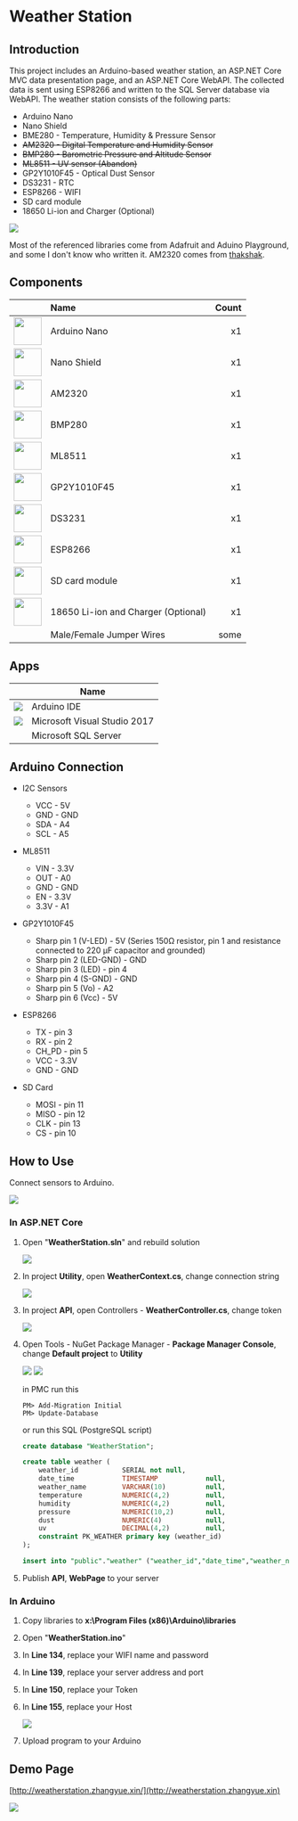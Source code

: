 # Weather Station
## Introduction
This project includes an Arduino-based weather station, an ASP.NET Core MVC data presentation page, and an ASP.NET Core WebAPI. The collected data is sent using ESP8266 and written to the SQL Server database via WebAPI. The weather station consists of the following parts:

* Arduino Nano
* Nano Shield
* BME280 - Temperature, Humidity & Pressure Sensor
* ~~AM2320 - Digital Temperature and Humidity Sensor~~
* ~~BMP280 - Barometric Pressure and Altitude Sensor~~
* ~~ML8511 - UV sensor (Abandon)~~
* GP2Y1010F45 - Optical Dust Sensor
* DS3231 - RTC
* ESP8266 - WIFI
* SD card module
* 18650 Li-ion and Charger (Optional)

![](Img/flowchart.png)

Most of the referenced libraries come from Adafruit and Aduino Playground, and some I don't know who written it. AM2320 comes from [thakshak](https://github.com/thakshak/AM2320).

## Components
||Name|Count|
|---|:---|---:|
|<img src="Img/ArduinoNano.jpg" width="50" />|Arduino Nano|x1|
|<img src="Img/NanoShield.jpg" width="50" />|Nano Shield|x1|
|<img src="Img/AM2320.jpg" width="50" />|AM2320|x1|
|<img src="Img/BMP280.jpg" width="50" />|BMP280|x1|
|<img src="Img/ML8511.jpg" width="50" />|ML8511|x1|
|<img src="Img/GP2Y1010F45.jpg" width="50" />|GP2Y1010F45|x1|
|<img src="Img/DS3231.jpg" width="50" />|DS3231|x1|
|<img src="Img/ESP8266.jpg" width="50" />|ESP8266|x1|
|<img src="Img/SD.jpg" width="50" />|SD card module|x1|
|<img src="Img/18650.jpg" width="50" />|18650 Li-ion and Charger (Optional)|x1|
||Male/Female Jumper Wires|some|

## Apps
||Name|
|---|---|
|<img src="Img/ArduinoIDE.jpg" />|Arduino IDE|
|<img src="Img/VS2017.jpg" />|Microsoft Visual Studio 2017|
||Microsoft SQL Server|

## Arduino Connection
* I2C Sensors
  * VCC - 5V
  * GND - GND
  * SDA - A4
  * SCL - A5
  
* ML8511
  * VIN - 3.3V
  * OUT - A0
  * GND - GND
  * EN - 3.3V
  * 3.3V - A1

* GP2Y1010F45
  * Sharp pin 1 (V-LED) - 5V (Series 150Ω resistor, pin 1 and resistance connected to 220 μF capacitor and grounded)
  * Sharp pin 2 (LED-GND) - GND
  * Sharp pin 3 (LED) - pin 4
  * Sharp pin 4 (S-GND) - GND
  * Sharp pin 5 (Vo) - A2
  * Sharp pin 6 (Vcc) - 5V

* ESP8266
  * TX - pin 3
  * RX - pin 2
  * CH_PD - pin 5
  * VCC - 3.3V
  * GND - GND

* SD Card
  * MOSI - pin 11
  * MISO - pin 12
  * CLK - pin 13
  * CS - pin 10

## How to Use
Connect sensors to Arduino.

![](Img/S1.jpg)

### In ASP.NET Core
1. Open "**WeatherStation.sln**" and rebuild solution
   
    ![](Img/ASP1.jpg)


2. In project **Utility**, open **WeatherContext.cs**, change connection string

    ![](Img/ASP2.jpg)

3. In project **API**, open Controllers - **WeatherController.cs**, change token

    ![](Img/ASP3.jpg)

4. Open Tools - NuGet Package Manager - **Package Manager Console**, change **Default project** to **Utility**
   
    ![](Img/ASP41.jpg)
    ![](Img/ASP42.jpg)

    in PMC run this
    ```
    PM> Add-Migration Initial
    PM> Update-Database
    ```
    or run this SQL (PostgreSQL script)
    ```SQL
    create database "WeatherStation";

    create table weather (
        weather_id           SERIAL not null,
        date_time            TIMESTAMP            null,
        weather_name         VARCHAR(10)          null,
        temperature          NUMERIC(4,2)         null,
        humidity             NUMERIC(4,2)         null,
        pressure             NUMERIC(10,2)        null,
        dust                 NUMERIC(4)           null,
        uv                   DECIMAL(4,2)         null,
        constraint PK_WEATHER primary key (weather_id)
    );

    insert into "public"."weather" ("weather_id","date_time","weather_name","temperature","humidity","pressure","dust","uv") VALUES (1, '2019-01-01 21:00:00', NULL, -0.90, 25.80, 103662.72, 0, 0.01),(2, '2019-01-01 22:00:00', NULL, -1.50, 28.80, 103729.69, 0, 0.01),(3, '2019-01-01 23:00:00', NULL, -2.20, 29.60, 103632.05, 0, 0.01),(4, '2019-01-02 00:00:00', NULL, -2.90, 31.80, 103884.52, 0, 0.01),(5, '2019-01-02 01:00:00', NULL, -3.60, 33.80, 103603.38, 0, 0.01),(6, '2019-01-02 02:00:00', NULL, -3.50, 32.80, 103704.99, 0, 0.01),(7, '2019-01-02 03:00:00', NULL, -3.10, 31.20, 103872.41, 0, 0.01),(8, '2019-01-02 04:00:00', NULL, -2.70, 29.20, 103882.69, 0, 0.01);
    ```

5. Publish **API**, **WebPage** to your server

### In Arduino
1. Copy libraries to **x:\Program Files (x86)\Arduino\libraries**
2. Open "**WeatherStation.ino**"
3. In **Line 134**, replace your WIFI name and password
4. In **Line 139**, replace your server address and port
5. In **Line 150**, replace your Token
6. In **Line 155**, replace your Host

    ![](Img/Arduino1.jpg)

7. Upload program to your Arduino

## Demo Page
[http://weatherstation.zhangyue.xin/](http://weatherstation.zhangyue.xin)

![](Img/demopage.jpg)
